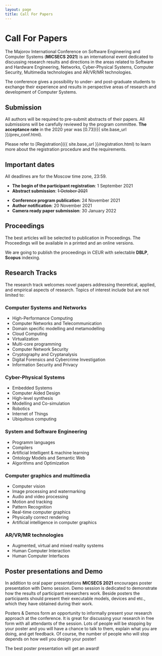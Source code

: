 ```yaml
---
layout: page
title: Call For Papers
---
```

# Call For Papers

The Majorov International Conference on Software Engineering and Computer Systems (**MICSECS 2021**) is an international event dedicated to discussing research results and directions in the areas related to Software and Hardware Engineering, Networks, Cyber-Physical Systems, Computer Security,  Multimedia technologies and AR/VR/MR technologies.

The conference gives a possibility to under- and post-graduate students to exchange their experience and results in perspective areas of research and development of Computer Systems.

## Submission

All authors will be required to pre-submit abstracts of their papers. All submissions will be carefully reviewed by the program committee.
**The acceptance rate** in the 2020 year was [0.73]({{ site.base_url }}/prev_conf.html).

Please refer to [Registration]({{ site.base_url }}/registration.html) to learn more about the registration procedure and the requirements.

## Important dates

All deadlines are for the Moscow time zone, 23:59.

* **The begin of the participant registration**: 1 September 2021
* **Abstract submission**: <s>1 October 2021</s> <!---<b style="color: red;">10 November 2019</b>-->
<!---* **Demo project submission**: 24 November 2019-->
* **Conference program publication**: 24 November 2021
* **Author notification**: 20 November 2021
* **Camera ready paper submission**: 30 January 2022

## Proceedings

The best articles will be selected to publication in Proceedings. The Proceedings will be available in a printed and an online versions.

We are going to publish the proceedings in CEUR with selectable **DBLP**, **Scopus** indexing.

## Research Tracks

The research track welcomes novel papers addressing theoretical, applied, and empirical aspects of research. Topics of interest include but are not limited to:

### **Computer Systems and Networks**

* High-Performance Computing
* Computer Networks and Telecommunication
* Domain specific modelling and metamodelling
* Cloud Computing
* Virtualization
* Multi-core programming
* Computer Network Security
* Cryptography and Cryptanalysis
* Digital Forensics and Cybercrime Investigation
* Information Security and Privacy

### **Cyber-Physical Systems**

* Embedded Systems
* Computer Aided Design
* High-level synthesis
* Modelling and Co-simulation
* Robotics
* Internet of Things
* Ubiquitous computing

### **System and Software Engineering**

* Programm languages
* Compilers
* Artificial Intelligent & machine learning
* Ontology Models and Semantic Web
* Algorithms and Optimization

### **Computer graphics and multimedia**

* Computer vision
* Image processing and watermarking
* Audio and video processing
* Motion and tracking
* Pattern Recognition
* Real-time computer graphics
* Physically correct rendering
* Artificial intelligence in computer graphics

### **AR/VR/MR technologies**
* Augmented, virtual and mixed reality systems
* Human Computer Interaction
* Human Computer Interfaces

## Poster presentations and Demo

In addition to oral paper presentations **MICSECS 2021** encourages poster presentation with Demo session. Demo session is dedicated to demonstrate how the results of participant researchers work. Beside posters the participants should present their executable models, devices and etc., which they have obtained during their work.

Posters & Demos form an opportunity to informally present your research approach at the conference. It is great for discussing your research in free form with all attendants of the session. Lots of people will be stopping by your poster and you will have a chance to talk to them, explain what you are doing, and get feedback. Of course, the number of people who will stop depends on how well you design your poster!

The best poster presentation will get an award!
